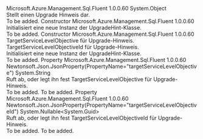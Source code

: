 <Type Name="UpgradeHint" FullName="Microsoft.Azure.Management.Sql.Fluent.Models.UpgradeHint">
  <TypeSignature Language="C#" Value="public class UpgradeHint" />
  <TypeSignature Language="ILAsm" Value=".class public auto ansi beforefieldinit UpgradeHint extends System.Object" />
  <TypeSignature Language="DocId" Value="T:Microsoft.Azure.Management.Sql.Fluent.Models.UpgradeHint" />
  <TypeSignature Language="VB.NET" Value="Public Class UpgradeHint" />
  <TypeSignature Language="F#" Value="type UpgradeHint = class" />
  <AssemblyInfo>
    <AssemblyName>Microsoft.Azure.Management.Sql.Fluent</AssemblyName>
    <AssemblyVersion>1.0.0.60</AssemblyVersion>
  </AssemblyInfo>
  <Base>
    <BaseTypeName>System.Object</BaseTypeName>
  </Base>
  <Interfaces />
  <Docs>
    <summary>
            Stellt einen Upgrade Hinweis dar.
            </summary>
    <remarks>To be added.</remarks>
  </Docs>
  <Members>
    <Member MemberName=".ctor">
      <MemberSignature Language="C#" Value="public UpgradeHint ();" />
      <MemberSignature Language="ILAsm" Value=".method public hidebysig specialname rtspecialname instance void .ctor() cil managed" />
      <MemberSignature Language="DocId" Value="M:Microsoft.Azure.Management.Sql.Fluent.Models.UpgradeHint.#ctor" />
      <MemberSignature Language="VB.NET" Value="Public Sub New ()" />
      <MemberType>Constructor</MemberType>
      <AssemblyInfo>
        <AssemblyName>Microsoft.Azure.Management.Sql.Fluent</AssemblyName>
        <AssemblyVersion>1.0.0.60</AssemblyVersion>
      </AssemblyInfo>
      <Parameters />
      <Docs>
        <summary>
            Initialisiert eine neue Instanz der UpgradeHint-Klasse.
            </summary>
        <remarks>To be added.</remarks>
      </Docs>
    </Member>
    <Member MemberName=".ctor">
      <MemberSignature Language="C#" Value="public UpgradeHint (string targetServiceLevelObjective = null, Nullable&lt;Guid&gt; targetServiceLevelObjectiveId = null);" />
      <MemberSignature Language="ILAsm" Value=".method public hidebysig specialname rtspecialname instance void .ctor(string targetServiceLevelObjective, valuetype System.Nullable`1&lt;valuetype System.Guid&gt; targetServiceLevelObjectiveId) cil managed" />
      <MemberSignature Language="DocId" Value="M:Microsoft.Azure.Management.Sql.Fluent.Models.UpgradeHint.#ctor(System.String,System.Nullable{System.Guid})" />
      <MemberSignature Language="VB.NET" Value="Public Sub New (Optional targetServiceLevelObjective As String = null, Optional targetServiceLevelObjectiveId As Nullable(Of Guid) = null)" />
      <MemberSignature Language="F#" Value="new Microsoft.Azure.Management.Sql.Fluent.Models.UpgradeHint : string * Nullable&lt;Guid&gt; -&gt; Microsoft.Azure.Management.Sql.Fluent.Models.UpgradeHint" Usage="new Microsoft.Azure.Management.Sql.Fluent.Models.UpgradeHint (targetServiceLevelObjective, targetServiceLevelObjectiveId)" />
      <MemberType>Constructor</MemberType>
      <AssemblyInfo>
        <AssemblyName>Microsoft.Azure.Management.Sql.Fluent</AssemblyName>
        <AssemblyVersion>1.0.0.60</AssemblyVersion>
      </AssemblyInfo>
      <Parameters>
        <Parameter Name="targetServiceLevelObjective" Type="System.String" />
        <Parameter Name="targetServiceLevelObjectiveId" Type="System.Nullable&lt;System.Guid&gt;" />
      </Parameters>
      <Docs>
        <param name="targetServiceLevelObjective">TargetServiceLevelObjective für Upgrade-Hinweis.</param>
        <param name="targetServiceLevelObjectiveId">TargetServiceLevelObjectiveId für Upgrade-Hinweis.</param>
        <summary>
            Initialisiert eine neue Instanz der UpgradeHint-Klasse.
            </summary>
        <remarks>To be added.</remarks>
      </Docs>
    </Member>
    <Member MemberName="TargetServiceLevelObjective">
      <MemberSignature Language="C#" Value="public string TargetServiceLevelObjective { get; set; }" />
      <MemberSignature Language="ILAsm" Value=".property instance string TargetServiceLevelObjective" />
      <MemberSignature Language="DocId" Value="P:Microsoft.Azure.Management.Sql.Fluent.Models.UpgradeHint.TargetServiceLevelObjective" />
      <MemberSignature Language="VB.NET" Value="Public Property TargetServiceLevelObjective As String" />
      <MemberSignature Language="F#" Value="member this.TargetServiceLevelObjective : string with get, set" Usage="Microsoft.Azure.Management.Sql.Fluent.Models.UpgradeHint.TargetServiceLevelObjective" />
      <MemberType>Property</MemberType>
      <AssemblyInfo>
        <AssemblyName>Microsoft.Azure.Management.Sql.Fluent</AssemblyName>
        <AssemblyVersion>1.0.0.60</AssemblyVersion>
      </AssemblyInfo>
      <Attributes>
        <Attribute>
          <AttributeName>Newtonsoft.Json.JsonProperty(PropertyName="targetServiceLevelObjective")</AttributeName>
        </Attribute>
      </Attributes>
      <ReturnValue>
        <ReturnType>System.String</ReturnType>
      </ReturnValue>
      <Docs>
        <summary>
            Ruft ab, oder legt ihn fest TargetServiceLevelObjective für Upgrade-Hinweis.
            </summary>
        <value>To be added.</value>
        <remarks>To be added.</remarks>
      </Docs>
    </Member>
    <Member MemberName="TargetServiceLevelObjectiveId">
      <MemberSignature Language="C#" Value="public Nullable&lt;Guid&gt; TargetServiceLevelObjectiveId { get; set; }" />
      <MemberSignature Language="ILAsm" Value=".property instance valuetype System.Nullable`1&lt;valuetype System.Guid&gt; TargetServiceLevelObjectiveId" />
      <MemberSignature Language="DocId" Value="P:Microsoft.Azure.Management.Sql.Fluent.Models.UpgradeHint.TargetServiceLevelObjectiveId" />
      <MemberSignature Language="VB.NET" Value="Public Property TargetServiceLevelObjectiveId As Nullable(Of Guid)" />
      <MemberSignature Language="F#" Value="member this.TargetServiceLevelObjectiveId : Nullable&lt;Guid&gt; with get, set" Usage="Microsoft.Azure.Management.Sql.Fluent.Models.UpgradeHint.TargetServiceLevelObjectiveId" />
      <MemberType>Property</MemberType>
      <AssemblyInfo>
        <AssemblyName>Microsoft.Azure.Management.Sql.Fluent</AssemblyName>
        <AssemblyVersion>1.0.0.60</AssemblyVersion>
      </AssemblyInfo>
      <Attributes>
        <Attribute>
          <AttributeName>Newtonsoft.Json.JsonProperty(PropertyName="targetServiceLevelObjectiveId")</AttributeName>
        </Attribute>
      </Attributes>
      <ReturnValue>
        <ReturnType>System.Nullable&lt;System.Guid&gt;</ReturnType>
      </ReturnValue>
      <Docs>
        <summary>
            Ruft ab, oder legt ihn fest TargetServiceLevelObjectiveId für Upgrade-Hinweis.
            </summary>
        <value>To be added.</value>
        <remarks>To be added.</remarks>
      </Docs>
    </Member>
  </Members>
</Type>